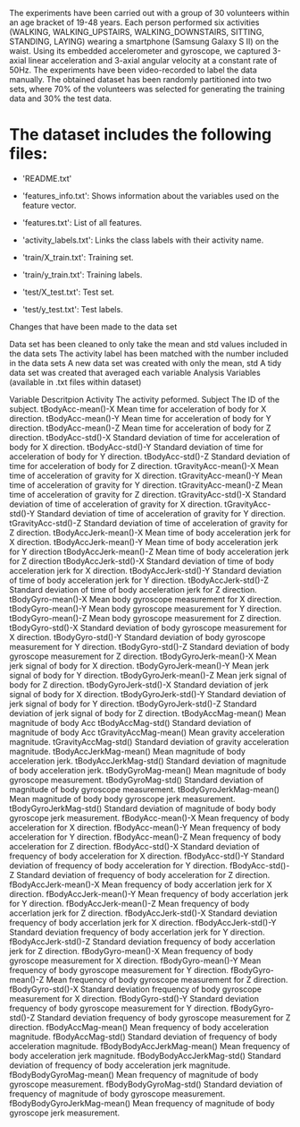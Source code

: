 The experiments have been carried out with a group of 30 volunteers within an age bracket of 19-48 years. Each person performed six activities (WALKING, WALKING_UPSTAIRS, WALKING_DOWNSTAIRS, SITTING, STANDING, LAYING) wearing a smartphone (Samsung Galaxy S II) on the waist. Using its embedded accelerometer and gyroscope, we captured 3-axial linear acceleration and 3-axial angular velocity at a constant rate of 50Hz. The experiments have been video-recorded to label the data manually. The obtained dataset has been randomly partitioned into two sets, where 70% of the volunteers was selected for generating the training data and 30% the test data. 

The dataset includes the following files:
=========================================

- 'README.txt'

- 'features_info.txt': Shows information about the variables used on the feature vector.

- 'features.txt': List of all features.

- 'activity_labels.txt': Links the class labels with their activity name.

- 'train/X_train.txt': Training set.

- 'train/y_train.txt': Training labels.

- 'test/X_test.txt': Test set.

- 'test/y_test.txt': Test labels.

Changes that have been made to the data set

Data set has been cleaned to only take the mean and std values included in the data sets
The activity label has been matched with the number included in the data sets
A new data set was created with only the mean, std
A tidy data set was created that averaged each variable
Analysis Variables (available in .txt files within dataset)

Variable	Descritpion
Activity	The activity peformed.
Subject	The ID of the subject.
tBodyAcc-mean()-X	Mean time for acceleration of body for X direction.
tBodyAcc-mean()-Y	Mean time for acceleration of body for Y direction.
tBodyAcc-mean()-Z	Mean time for acceleration of body for Z direction.
tBodyAcc-std()-X	Standard deviation of time for acceleration of body for X direction.
tBodyAcc-std()-Y	Standard deviation of time for acceleration of body for Y direction.
tBodyAcc-std()-Z	Standard deviation of time for acceleration of body for Z direction.
tGravityAcc-mean()-X	Mean time of acceleration of gravity for X direction.
tGravityAcc-mean()-Y	Mean time of acceleration of gravity for Y direction.
tGravityAcc-mean()-Z	Mean time of acceleration of gravity for Z direction.
tGravityAcc-std()-X	Standard deviation of time of acceleration of gravity for X direction.
tGravityAcc-std()-Y	Standard deviation of time of acceleration of gravity for Y direction.
tGravityAcc-std()-Z	Standard deviation of time of acceleration of gravity for Z direction.
tBodyAccJerk-mean()-X	Mean time of body acceleration jerk for X direction.
tBodyAccJerk-mean()-Y	Mean time of body acceleration jerk for Y direction
tBodyAccJerk-mean()-Z	Mean time of body acceleration jerk for Z direction
tBodyAccJerk-std()-X	Standard deviation of time of body acceleration jerk for X direction.
tBodyAccJerk-std()-Y	Standard deviation of time of body acceleration jerk for Y direction.
tBodyAccJerk-std()-Z	Standard deviation of time of body acceleration jerk for Z direction.
tBodyGyro-mean()-X	Mean body gyroscope measurement for X direction.
tBodyGyro-mean()-Y	Mean body gyroscope measurement for Y direction.
tBodyGyro-mean()-Z	Mean body gyroscope measurement for Z direction.
tBodyGyro-std()-X	Standard deviation of body gyroscope measurement for X direction.
tBodyGyro-std()-Y	Standard deviation of body gyroscope measurement for Y direction.
tBodyGyro-std()-Z	Standard deviation of body gyroscope measurement for Z direction.
tBodyGyroJerk-mean()-X	Mean jerk signal of body for X direction.
tBodyGyroJerk-mean()-Y	Mean jerk signal of body for Y direction.
tBodyGyroJerk-mean()-Z	Mean jerk signal of body for Z direction.
tBodyGyroJerk-std()-X	Standard deviation of jerk signal of body for X direction.
tBodyGyroJerk-std()-Y	Standard deviation of jerk signal of body for Y direction.
tBodyGyroJerk-std()-Z	Standard deviation of jerk signal of body for Z direction.
tBodyAccMag-mean()	Mean magnitude of body Acc
tBodyAccMag-std()	Standard deviation of magnitude of body Acc
tGravityAccMag-mean()	Mean gravity acceleration magnitude.
tGravityAccMag-std()	Standard deviation of gravity acceleration magnitude.
tBodyAccJerkMag-mean()	Mean magnitude of body acceleration jerk.
tBodyAccJerkMag-std()	Standard deviation of magnitude of body acceleration jerk.
tBodyGyroMag-mean()	Mean magnitude of body gyroscope measurement.
tBodyGyroMag-std()	Standard deviation of magnitude of body gyroscope measurement.
tBodyGyroJerkMag-mean()	Mean magnitude of body body gyroscope jerk measurement.
tBodyGyroJerkMag-std()	Standard deviation of magnitude of body body gyroscope jerk measurement.
fBodyAcc-mean()-X	Mean frequency of body acceleration for X direction.
fBodyAcc-mean()-Y	Mean frequency of body acceleration for Y direction.
fBodyAcc-mean()-Z	Mean frequency of body acceleration for Z direction.
fBodyAcc-std()-X	Standard deviation of frequency of body acceleration for X direction.
fBodyAcc-std()-Y	Standard deviation of frequency of body acceleration for Y direction.
fBodyAcc-std()-Z	Standard deviation of frequency of body acceleration for Z direction.
fBodyAccJerk-mean()-X	Mean frequency of body accerlation jerk for X direction.
fBodyAccJerk-mean()-Y	Mean frequency of body accerlation jerk for Y direction.
fBodyAccJerk-mean()-Z	Mean frequency of body accerlation jerk for Z direction.
fBodyAccJerk-std()-X	Standard deviation frequency of body accerlation jerk for X direction.
fBodyAccJerk-std()-Y	Standard deviation frequency of body accerlation jerk for Y direction.
fBodyAccJerk-std()-Z	Standard deviation frequency of body accerlation jerk for Z direction.
fBodyGyro-mean()-X	Mean frequency of body gyroscope measurement for X direction.
fBodyGyro-mean()-Y	Mean frequency of body gyroscope measurement for Y direction.
fBodyGyro-mean()-Z	Mean frequency of body gyroscope measurement for Z direction.
fBodyGyro-std()-X	Standard deviation frequency of body gyroscope measurement for X direction.
fBodyGyro-std()-Y	Standard deviation frequency of body gyroscope measurement for Y direction.
fBodyGyro-std()-Z	Standard deviation frequency of body gyroscope measurement for Z direction.
fBodyAccMag-mean()	Mean frequency of body acceleration magnitude.
fBodyAccMag-std()	Standard deviation of frequency of body acceleration magnitude.
fBodyBodyAccJerkMag-mean()	Mean frequency of body acceleration jerk magnitude.
fBodyBodyAccJerkMag-std()	Standard deviation of frequency of body acceleration jerk magnitude.
fBodyBodyGyroMag-mean()	Mean frequency of magnitude of body gyroscope measurement.
fBodyBodyGyroMag-std()	Standard deviation of frequency of magnitude of body gyroscope measurement.
fBodyBodyGyroJerkMag-mean()	Mean frequency of magnitude of body gyroscope jerk measurement.